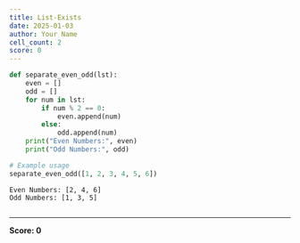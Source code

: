 ```yaml
---
title: List-Exists
date: 2025-01-03
author: Your Name
cell_count: 2
score: 0
---
```


```python
def separate_even_odd(lst):
    even = []
    odd = []
    for num in lst:
        if num % 2 == 0:
            even.append(num)
        else:
            odd.append(num)
    print("Even Numbers:", even)
    print("Odd Numbers:", odd)

# Example usage
separate_even_odd([1, 2, 3, 4, 5, 6])
```

    Even Numbers: [2, 4, 6]
    Odd Numbers: [1, 3, 5]



```python

```


---
**Score: 0**